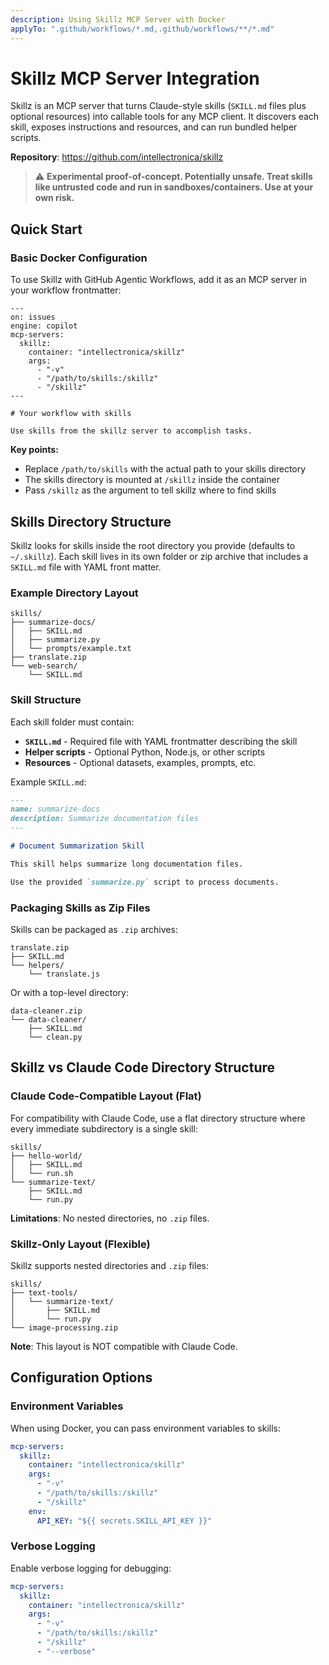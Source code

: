 ```yaml
---
description: Using Skillz MCP Server with Docker
applyTo: ".github/workflows/*.md,.github/workflows/**/*.md"
---
```


# Skillz MCP Server Integration

Skillz is an MCP server that turns Claude-style skills (`SKILL.md` files plus optional resources) into callable tools for any MCP client. It discovers each skill, exposes instructions and resources, and can run bundled helper scripts.

**Repository**: https://github.com/intellectronica/skillz

> ⚠️ **Experimental proof-of-concept. Potentially unsafe. Treat skills like untrusted code and run in sandboxes/containers. Use at your own risk.**

## Quick Start

### Basic Docker Configuration

To use Skillz with GitHub Agentic Workflows, add it as an MCP server in your workflow frontmatter:

```aw
---
on: issues
engine: copilot
mcp-servers:
  skillz:
    container: "intellectronica/skillz"
    args:
      - "-v"
      - "/path/to/skills:/skillz"
      - "/skillz"
---

# Your workflow with skills

Use skills from the skillz server to accomplish tasks.
```

**Key points:**
- Replace `/path/to/skills` with the actual path to your skills directory
- The skills directory is mounted at `/skillz` inside the container
- Pass `/skillz` as the argument to tell skillz where to find skills

## Skills Directory Structure

Skillz looks for skills inside the root directory you provide (defaults to `~/.skillz`). Each skill lives in its own folder or zip archive that includes a `SKILL.md` file with YAML front matter.

### Example Directory Layout

```text
skills/
├── summarize-docs/
│   ├── SKILL.md
│   ├── summarize.py
│   └── prompts/example.txt
├── translate.zip
└── web-search/
    └── SKILL.md
```

### Skill Structure

Each skill folder must contain:
- **`SKILL.md`** - Required file with YAML frontmatter describing the skill
- **Helper scripts** - Optional Python, Node.js, or other scripts
- **Resources** - Optional datasets, examples, prompts, etc.

Example `SKILL.md`:

```markdown
---
name: summarize-docs
description: Summarize documentation files
---

# Document Summarization Skill

This skill helps summarize long documentation files.

Use the provided `summarize.py` script to process documents.
```

### Packaging Skills as Zip Files

Skills can be packaged as `.zip` archives:

```text
translate.zip
├── SKILL.md
└── helpers/
    └── translate.js
```

Or with a top-level directory:

```text
data-cleaner.zip
└── data-cleaner/
    ├── SKILL.md
    └── clean.py
```

## Skillz vs Claude Code Directory Structure

### Claude Code-Compatible Layout (Flat)

For compatibility with Claude Code, use a flat directory structure where every immediate subdirectory is a single skill:

```text
skills/
├── hello-world/
│   ├── SKILL.md
│   └── run.sh
└── summarize-text/
    ├── SKILL.md
    └── run.py
```

**Limitations**: No nested directories, no `.zip` files.

### Skillz-Only Layout (Flexible)

Skillz supports nested directories and `.zip` files:

```text
skills/
├── text-tools/
│   └── summarize-text/
│       ├── SKILL.md
│       └── run.py
└── image-processing.zip
```

**Note**: This layout is NOT compatible with Claude Code.

## Configuration Options

### Environment Variables

When using Docker, you can pass environment variables to skills:

```yaml
mcp-servers:
  skillz:
    container: "intellectronica/skillz"
    args:
      - "-v"
      - "/path/to/skills:/skillz"
      - "/skillz"
    env:
      API_KEY: "${{ secrets.SKILL_API_KEY }}"
```

### Verbose Logging

Enable verbose logging for debugging:

```yaml
mcp-servers:
  skillz:
    container: "intellectronica/skillz"
    args:
      - "-v"
      - "/path/to/skills:/skillz"
      - "/skillz"
      - "--verbose"
```
